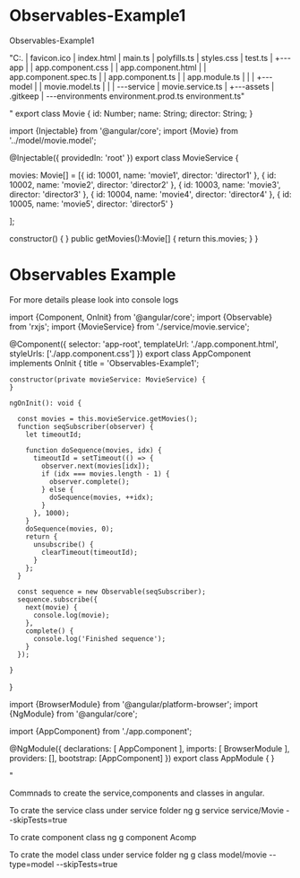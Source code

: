 # Observables-Example1
Observables-Example1

"C:.
|   favicon.ico
|   index.html
|   main.ts
|   polyfills.ts
|   styles.css
|   test.ts
|
+---app
|   |   app.component.css
|   |   app.component.html
|   |   app.component.spec.ts
|   |   app.component.ts
|   |   app.module.ts
|   |
|   +---model
|   |       movie.model.ts
|   |
|   \---service
|           movie.service.ts
|
+---assets
|       .gitkeep
|
\---environments
        environment.prod.ts
        environment.ts"


"
export class Movie {
  id: Number;
  name: String;
  director: String;
}






import {Injectable} from '@angular/core';
import {Movie} from '../model/movie.model';

@Injectable({
  providedIn: 'root'
})
export class MovieService {

  movies: Movie[] = [{
    id: 10001,
    name: 'movie1',
    director: 'director1'
  },
    {
      id: 10002,
      name: 'movie2',
      director: 'director2'
    },
    {
      id: 10003,
      name: 'movie3',
      director: 'director3'
    },
    {
      id: 10004,
      name: 'movie4',
      director: 'director4'
    },
    {
      id: 10005,
      name: 'movie5',
      director: 'director5'
    }

  ];

  constructor() {
  }
  public getMovies():Movie[] {
    return this.movies;
  }
}


<h1>Observables Example</h1>
<p>For more details please look into console logs</p>


  import {Component, OnInit} from '@angular/core';
  import {Observable} from 'rxjs';
  import {MovieService} from './service/movie.service';
  
  @Component({
    selector: 'app-root',
    templateUrl: './app.component.html',
    styleUrls: ['./app.component.css']
  })
  export class AppComponent implements OnInit {
    title = 'Observables-Example1';
  
    constructor(private movieService: MovieService) {
    }
  
    ngOnInit(): void {
  
      const movies = this.movieService.getMovies();
      function seqSubscriber(observer) {
        let timeoutId;
  
        function doSequence(movies, idx) {
          timeoutId = setTimeout(() => {
            observer.next(movies[idx]);
            if (idx === movies.length - 1) {
              observer.complete();
            } else {
              doSequence(movies, ++idx);
            }
          }, 1000);
        }
        doSequence(movies, 0);
        return {
          unsubscribe() {
            clearTimeout(timeoutId);
          }
        };
      }
  
      const sequence = new Observable(seqSubscriber);
      sequence.subscribe({
        next(movie) {
          console.log(movie);
        },
        complete() {
          console.log('Finished sequence');
        }
      });
  
    }
  }




import {BrowserModule} from '@angular/platform-browser';
import {NgModule} from '@angular/core';

import {AppComponent} from './app.component';


@NgModule({
  declarations: [
    AppComponent
  ],
  imports: [
    BrowserModule
  ],
  providers: [],
  bootstrap: [AppComponent]
})
export class AppModule {
}

"



Commnads to create the service,components and classes in angular.



To crate the service class under service folder
ng g service service/Movie --skipTests=true

To crate component class
ng g component Acomp

To crate the model class under service folder
ng g class model/movie --type=model --skipTests=true






